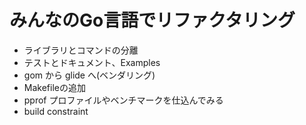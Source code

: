 みんなのGo言語でリファクタリング
================

* ライブラリとコマンドの分離
* テストとドキュメント、Examples
* gom から glide へ(ベンダリング)
* Makefileの追加
* pprof プロファイルやベンチマークを仕込んでみる
* build constraint